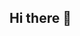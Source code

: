 ## Hi there 👋

<!--
**imrannextgentechinc/imrannextgentechinc** is a ✨ _special_ ✨ repository because its `README.md` (this file) appears on your GitHub profile.

Here are some ideas to get you started:

- 🔭 I’m currently working on Data Engineering
- 🌱 I’m currently learning Python and Data Analytics
- 👯 I’m looking to collaborate on Advanced Python learning 
- 🤔 I’m looking for help with Data Engineering
- 💬 Ask me about Python
- 📫 How to reach me: imran@nextgentechinc.com
- ⚡ Fun fact: Learning data analysis is awesome
-->

